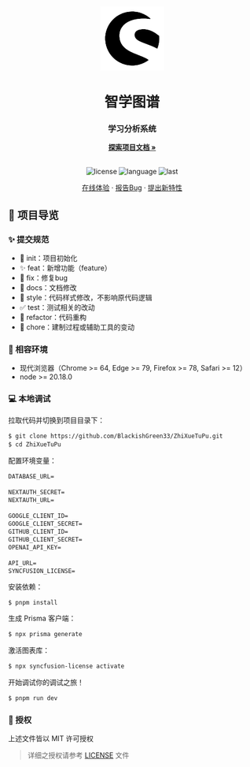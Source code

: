 <div align="center">
  <img width="130" src="https://github.com/BlackishGreen33/ZhiXueTuPu/blob/main/public/logo.png?raw=true" alt="智学图谱 Logo">
  <h1 align="center">智学图谱</h1>
  <h3>学习分析系统</h3>
  <a href="https://github.com/BlackishGreen33/ZhiXueTuPu"><strong>探索项目文档 »</strong></a>
  <br />
  <br />

![license](https://img.shields.io/github/license/BlackishGreen33/ZhiXueTuPu)
![language](https://img.shields.io/github/languages/top/BlackishGreen33/ZhiXueTuPu)
![last](https://img.shields.io/github/last-commit/BlackishGreen33/ZhiXueTuPu)

<a href="https://zhixuetupu.vercel.app/" target="_blank">在线体验</a>
·
<a href="https://github.com/BlackishGreen33/ZhiXueTuPu/issues">报告Bug</a>
·
<a href="https://github.com/BlackishGreen33/ZhiXueTuPu/issues">提出新特性</a>

</div>

## 🔖 项目导览

### ✨ 提交规范

- 🎉 init：项目初始化
- ✨ feat：新增功能（feature）
- 🐞 fix：修复bug
- 📃 docs：文档修改
- 🌈 style：代码样式修改，不影响原代码逻辑
- ✅ test：测试相关的改动
- 🔨 refactor：代码重构
- 🔧 chore：建制过程或辅助工具的变动

### 🎯 相容环境

- 现代浏览器（Chrome >= 64, Edge >= 79, Firefox >= 78, Safari >= 12）
- node >= 20.18.0

### 💻 本地调试

拉取代码并切换到项目目录下：

```bash
$ git clone https://github.com/BlackishGreen33/ZhiXueTuPu.git
$ cd ZhiXueTuPu
```

配置环境变量：

```env
DATABASE_URL=

NEXTAUTH_SECRET=
NEXTAUTH_URL=

GOOGLE_CLIENT_ID=
GOOGLE_CLIENT_SECRET=
GITHUB_CLIENT_ID=
GITHUB_CLIENT_SECRET=
OPENAI_API_KEY=

API_URL=
SYNCFUSION_LICENSE=
```

安装依赖：

```bash
$ pnpm install
```

生成 Prisma 客户端：

```bash
$ npx prisma generate
```

激活图表库：

```bash
$ npx syncfusion-license activate
```

开始调试你的调试之旅！

```bash
$ pnpm run dev
```

### 📝 授权

上述文件皆以 MIT 许可授权

> 详细之授权请参考 [LICENSE](LICENSE) 文件
